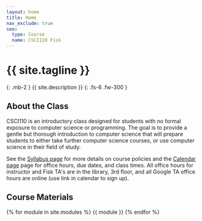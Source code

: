 ```yaml
---
layout: home
title: Home
nav_exclude: true
seo:
  type: Course
  name: CSCI110 Fisk
---
```


# {{ site.tagline }}
{: .mb-2 }
{{ site.description }}
{: .fs-6 .fw-300 }

<!-- {% if site.announcements %}
{{ site.announcements.last }}
[Announcements](announcements.md){: .btn .btn-outline .fs-3 }
{% endif %} -->

## About the Class

CSCI110 is an introductory class designed for students with no formal exposure to computer science or programming. The goal is to provide a gentle but thorough introduction to computer science that will prepare students to either take further computer science courses, or use computer science in their field of study.

See the [Syllabus page](syllabus.md) for more details on course policies and the [Calendar page](calendar.md) page for office hours, due dates, and class times. All office hours for instructor and Fisk TA's are in the library, 3rd floor, and all Google TA office hours are online (use link in calendar to sign up).

## Course Materials
{% for module in site.modules %}
{{ module }}
{% endfor %}